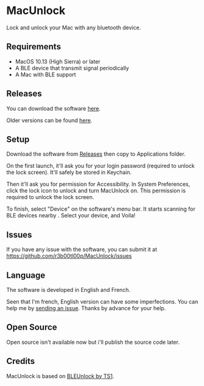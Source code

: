 # MacUnlock
Lock and unlock your Mac with any bluetooth device. 

## Requirements
- MacOS 10.13 (High Sierra) or later
- A BLE device that transmit signal periodically
- A Mac with BLE support

## Releases
You can download the software [here](https://github.com/r3b00tl00p/MacUnlock/releases/latest).

Older versions can be found [here](https://github.com/r3b00tl00p/MacUnlock/releases).

## Setup

Download the software from [Releases](https://github.com/r3b00tl00p/MacUnlock/releases/latest)
then copy to Applications folder.

On the first launch, it'll ask you for your login password (required to unlock the lock screen).
It'll safely be stored in Keychain. 

Then it'll ask you for permission for Accessibility.
In System Preferences, click the lock icon to unlock and turn MacUnlock on.
This permission is required to unlock the lock screen.

To finish, select "Device" on the software's menu bar.
It starts scanning for BLE devices nearby .
Select your device, and Voila!

## Issues
If you have any issue with the software, you can submit it at https://github.com/r3b00tl00p/MacUnlock/issues

## Language
The software is developed in English and French.

Seen that I'm french, English version can have some imperfections. You can help me by [sending an issue](https://github.com/r3b00tl00p/MacUnlock/issues). Thanks by advance for your help.

## Open Source
Open source isn't available now but i'll publish the source code later.

## Credits
MacUnlock is based on [BLEUnlock by TS1](https://github.com/ts1/BLEUnlock).
